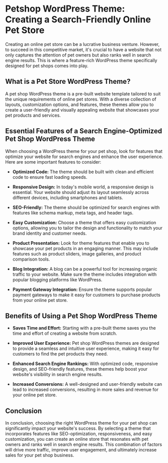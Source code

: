 # Petshop WordPress Theme: Creating a Search-Friendly Online Pet Store

Creating an online pet store can be a lucrative business venture. However, to succeed in this competitive market, it's crucial to have a website that not only captures the attention of pet owners but also ranks well in search engine results. This is where a feature-rich WordPress theme specifically designed for pet shops comes into play.

## What is a Pet Store WordPress Theme?

A pet shop WordPress theme is a pre-built website template tailored to suit the unique requirements of online pet stores. With a diverse collection of layouts, customization options, and features, these themes allow you to create a user-friendly and visually appealing website that showcases your pet products and services.

## Essential Features of a Search Engine-Optimized Pet Shop WordPress Theme

When choosing a WordPress theme for your pet shop, look for features that optimize your website for search engines and enhance the user experience. Here are some important features to consider:

- **Optimized Code:** The theme should be built with clean and efficient code to ensure fast loading speeds.

- **Responsive Design:** In today's mobile world, a responsive design is essential. Your website should adjust its layout seamlessly across different devices, including smartphones and tablets.

- **SEO-Friendly:** The theme should be optimized for search engines with features like schema markup, meta tags, and header tags.

- **Easy Customization:** Choose a theme that offers easy customization options, allowing you to tailor the design and functionality to match your brand identity and customer needs.

- **Product Presentation:** Look for theme features that enable you to showcase your pet products in an engaging manner. This may include features such as product sliders, image galleries, and product comparison tools.

- **Blog Integration:** A blog can be a powerful tool for increasing organic traffic to your website. Make sure the theme includes integration with popular blogging platforms like WordPress.

- **Payment Gateway Integration:** Ensure the theme supports popular payment gateways to make it easy for customers to purchase products from your online pet store.

## Benefits of Using a Pet Shop WordPress Theme

- **Saves Time and Effort:** Starting with a pre-built theme saves you the time and effort of creating a website from scratch.

- **Improved User Experience:** Pet shop WordPress themes are designed to provide a seamless and intuitive user experience, making it easy for customers to find the pet products they need.

- **Enhanced Search Engine Rankings:** With optimized code, responsive design, and SEO-friendly features, these themes help boost your website's visibility in search engine results.

- **Increased Conversions:** A well-designed and user-friendly website can lead to increased conversions, resulting in more sales and revenue for your online pet store.

## Conclusion

In conclusion, choosing the right WordPress theme for your pet shop can significantly impact your website's success. By selecting a theme that incorporates features like SEO-optimization, responsiveness, and easy customization, you can create an online store that resonates with pet owners and ranks well in search engine results. This combination of factors will drive more traffic, improve user engagement, and ultimately increase sales for your pet shop business.
